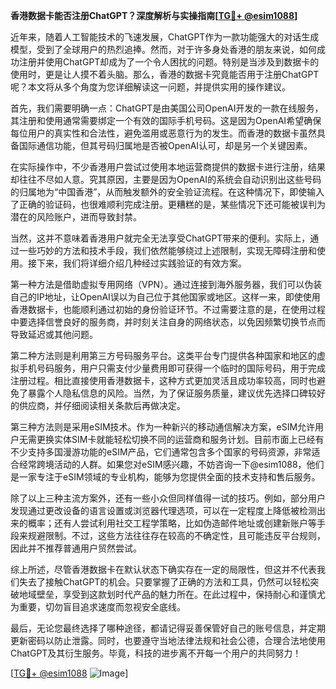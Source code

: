 **香港数据卡能否注册ChatGPT？深度解析与实操指南[[TG💪+ @esim1088](https://t.me/s/esim1088)]**

近年来，随着人工智能技术的飞速发展，ChatGPT作为一款功能强大的对话生成模型，受到了全球用户的热烈追捧。然而，对于许多身处香港的朋友来说，如何成功注册并使用ChatGPT却成为了一个令人困扰的问题。特别是当涉及到数据卡的使用时，更是让人摸不着头脑。那么，香港的数据卡究竟能否用于注册ChatGPT呢？本文将从多个角度为您详细解读这一问题，并提供实用的操作建议。

首先，我们需要明确一点：ChatGPT是由美国公司OpenAI开发的一款在线服务，其注册和使用通常需要绑定一个有效的国际手机号码。这是因为OpenAI希望确保每位用户的真实性和合法性，避免滥用或恶意行为的发生。而香港的数据卡虽然具备国际通信功能，但其号码归属地是否被OpenAI认可，却是另一个关键因素。

在实际操作中，不少香港用户尝试过使用本地运营商提供的数据卡进行注册，结果却往往不尽如人意。究其原因，主要是因为OpenAI的系统会自动识别出这些号码的归属地为“中国香港”，从而触发额外的安全验证流程。在这种情况下，即使输入了正确的验证码，也很难顺利完成注册。更糟糕的是，某些情况下还可能被误判为潜在的风险账户，进而导致封禁。

当然，这并不意味着香港用户就完全无法享受ChatGPT带来的便利。实际上，通过一些巧妙的方法和技术手段，我们依然能够绕过上述限制，实现无障碍注册和使用。接下来，我们将详细介绍几种经过实践验证的有效方案。

第一种方法是借助虚拟专用网络（VPN）。通过连接到海外服务器，我们可以伪装自己的IP地址，让OpenAI误以为自己位于其他国家或地区。这样一来，即使使用香港数据卡，也能顺利通过初始的身份验证环节。不过需要注意的是，在使用过程中要选择信誉良好的服务商，并时刻关注自身的网络状态，以免因频繁切换节点而导致延迟或其他问题。

第二种方法则是利用第三方号码服务平台。这类平台专门提供各种国家和地区的虚拟手机号码服务，用户只需支付少量费用即可获得一个临时的国际号码，用于完成注册过程。相比直接使用香港数据卡，这种方式更加灵活且成功率较高，同时也避免了暴露个人隐私信息的风险。当然，为了保证服务质量，建议优先选择口碑较好的供应商，并仔细阅读相关条款后再做决定。

第三种方法则是采用eSIM技术。作为一种新兴的移动通信解决方案，eSIM允许用户无需更换实体SIM卡就能轻松切换不同的运营商和服务计划。目前市面上已经有不少支持多国漫游功能的eSIM产品，它们通常包含多个国家的号码资源，非常适合经常跨境活动的人群。如果您对eSIM感兴趣，不妨咨询一下@esim1088，他们是一家专注于eSIM领域的专业机构，能够为您提供全面的技术支持和售后服务。

除了以上三种主流方案外，还有一些小众但同样值得一试的技巧。例如，部分用户发现通过更改设备的语言设置或浏览器代理选项，可以在一定程度上降低被检测出来的概率；还有人尝试利用社交工程学策略，比如伪造邮件地址或创建新账户等手段来规避限制。不过，这些方法往往存在较高的不确定性，且可能违反平台规则，因此并不推荐普通用户贸然尝试。

综上所述，尽管香港数据卡在默认状态下确实存在一定的局限性，但这并不代表我们失去了接触ChatGPT的机会。只要掌握了正确的方法和工具，仍然可以轻松突破地域壁垒，享受到这款划时代产品的魅力所在。在此过程中，保持耐心和谨慎尤为重要，切勿盲目追求速度而忽视安全底线。

最后，无论您最终选择了哪种途径，都请记得妥善保管好自己的账号信息，并定期更新密码以防止泄露。同时，也要遵守当地法律法规和社会公德，合理合法地使用ChatGPT及其衍生服务。毕竟，科技的进步离不开每一个用户的共同努力！

[[TG💪+ @esim1088](https://t.me/s/esim1088) ![Image](https://i.postimg.cc/4NQfJmqS/Snipaste-2025-05-13-00-14-12.png)]